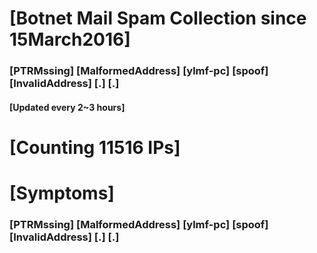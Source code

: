 # [Botnet Mail Spam Collection since 15March2016]
### [PTRMssing] [MalformedAddress] [ylmf-pc] [spoof] [InvalidAddress] [.] [.]
#### [Updated every 2~3 hours]

# [Counting 11516 IPs]

# [Symptoms] 
###   [PTRMssing] [MalformedAddress] [ylmf-pc] [spoof] [InvalidAddress] [.] [.]
